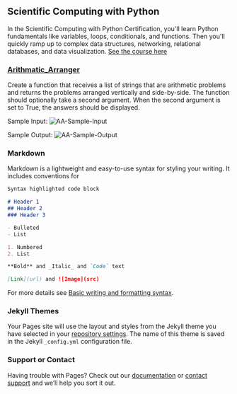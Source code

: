 ## Scientific Computing with Python

In the Scientific Computing with Python Certification, you'll learn Python fundamentals like variables, loops, conditionals, and functions. Then you'll quickly ramp up to complex data structures, networking, relational databases, and data visualization. [See the course here](https://www.freecodecamp.org/learn/scientific-computing-with-python)

### [Arithmatic_Arranger](https://github.com/adam-patrick/Scientific-Computing-With-Python/blob/PY4E/Arithmatic%20Arranger)

Create a function that receives a list of strings that are arithmetic problems and returns the problems arranged vertically and side-by-side. The function should optionally take a second argument. When the second argument is set to True, the answers should be displayed.

Sample Input: 
![AA-Sample-Input](https://github.com/adam-patrick/Scientific-Computing-With-Python/blob/images/AA-Sample-Input.PNG "AA Sample Input")

Sample Output:
![AA-Sample-Output](https://github.com/adam-patrick/Scientific-Computing-With-Python/blob/images/AA-Sample-Output.PNG "AA Sample Output")



### Markdown

Markdown is a lightweight and easy-to-use syntax for styling your writing. It includes conventions for

```markdown
Syntax highlighted code block

# Header 1
## Header 2
### Header 3

- Bulleted
- List

1. Numbered
2. List

**Bold** and _Italic_ and `Code` text

[Link](url) and ![Image](src)
```

For more details see [Basic writing and formatting syntax](https://docs.github.com/en/github/writing-on-github/getting-started-with-writing-and-formatting-on-github/basic-writing-and-formatting-syntax).

### Jekyll Themes

Your Pages site will use the layout and styles from the Jekyll theme you have selected in your [repository settings](https://github.com/adam-patrick/Scientific-Computing-With-Python/settings/pages). The name of this theme is saved in the Jekyll `_config.yml` configuration file.

### Support or Contact

Having trouble with Pages? Check out our [documentation](https://docs.github.com/categories/github-pages-basics/) or [contact support](https://support.github.com/contact) and we’ll help you sort it out.
